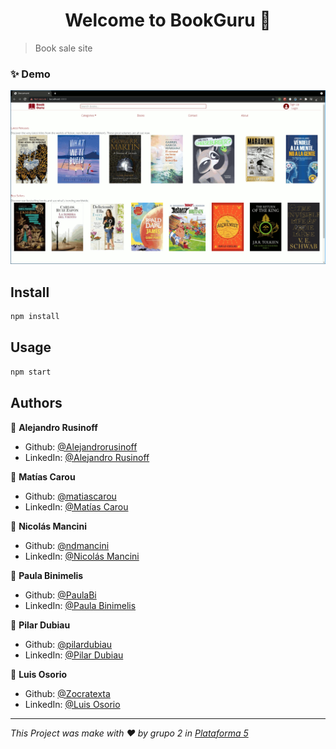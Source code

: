 <h1 align="center">Welcome to BookGuru 👋</h1>
<p>
</p>

> Book sale site

### ✨ Demo

<img alt="demo" src="https://raw.githubusercontent.com/Zocratexta/e-commerce/master/public/demo.gif" />

## Install

```sh
npm install
```

## Usage

```sh
npm start
```

## Authors

👤 **Alejandro Rusinoff**

* Github: [@Alejandrorusinoff](https://github.com/Alejandrorusinoff)
* LinkedIn: [@Alejandro Rusinoff](https://linkedin.com/in/alejandro-rusinoff-64114032)

👤 **Matías Carou**

* Github: [@matiascarou](https://github.com/matiascarou)
* LinkedIn: [@Matías Carou](https://www.linkedin.com/in/matiascarou)

👤 **Nicolás Mancini**

* Github: [@ndmancini](https://github.com/ndmancini)
* LinkedIn: [@Nicolás Mancini](https://linkedin.com/in/nicolás-mancini-33271627)

👤 **Paula Binimelis**

* Github: [@PaulaBi](https://github.com/PaulaBi)
* LinkedIn: [@Paula Binimelis](https://linkedin.com/in/paula-binimelis)

👤 **Pilar Dubiau**

* Github: [@pilardubiau](https://github.com/pilardubiau)
* LinkedIn: [@Pilar Dubiau](https://linkedin.com/in/pilar-dubiau-618769102)

👤 **Luis Osorio**

* Github: [@Zocratexta](https://github.com/Zocratexta)
* LinkedIn: [@Luis Osorio](https://linkedin.com/in/luisosorio-dev)

***
_This Project was make with ❤️ by grupo 2 in [Plataforma 5](https://plataforma5.la/ar/online)_
